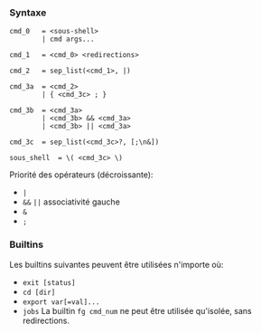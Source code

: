 ### Syntaxe

```
cmd_0 	= <sous-shell>
		| cmd args...

cmd_1	= <cmd_0> <redirections>

cmd_2	= sep_list(<cmd_1>, |)

cmd_3a	= <cmd_2>
		| { <cmd_3c> ; }

cmd_3b  = <cmd_3a>
		| <cmd_3b> && <cmd_3a>
		| <cmd_3b> || <cmd_3a>

cmd_3c	= sep_list(<cmd_3c>?, [;\n&])

sous_shell	= \( <cmd_3c> \)
```

Priorité des opérateurs (décroissante):
 - `|`
 - `&&` `||` associativité gauche
 - `&` 
 - `;`

### Builtins

Les builtins suivantes peuvent être utilisées n'importe où:
- `exit [status]`
- `cd [dir]`
- `export var[=val]...`
- `jobs`
La builtin `fg cmd_num` ne peut être utilisée qu'isolée, sans redirections.
